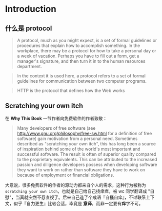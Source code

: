 # Introduction

## 什么是 protocol

> A protocol, much as you might expect, is a set of formal guidelines or procedures that explain how to accomplish something. In the workplace, there may be a protocol for how to take a personal day or a week of vacation. Perhaps you have to fill out a form, get a manager's signature, and then turn it in to the human resources department.

> In the context it is used here, a protocol refers to a set of formal guidelines for communication between two computer programs.

> HTTP is the protocol that defines how the Web works

## Scratching your own itch

在 **Why This Book** 一节作者向免费软件的作者致敬：

> Many developers of free software (see http://www.gnu.org/philosophy/free-sw.html for a definition of free software) gain motivation from a personal need. Sometimes described as "scratching your own itch", this has long been a source of inspiration behind some of the world's most important and successful software. The result is often of superior quality compared to the proprietary equivalents. This can be attributed to the increased passion and diligence developers possess when developing software they want to work on rather than software they have to work on because of employment or financial obligations.

大意说，很多免费软件的作者的源动力都来自个人的需求，这种行为被称为 ``scratching your own itch``，也就是自己给自己挠痒痒，被 wc 同学翻译成 "自慰"，当真就突然不忍直视了。后来自己造了个成语『自搔自痒』，不过联系上下文，似乎『自力更生』比较合适，毕竟是 **意译**，而非一定要有**痒**字不可。